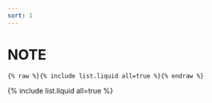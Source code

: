 ```yaml
---
sort: 1
---
```


# NOTE

```
{% raw %}{% include list.liquid all=true %}{% endraw %}
```

{% include list.liquid all=true %}

